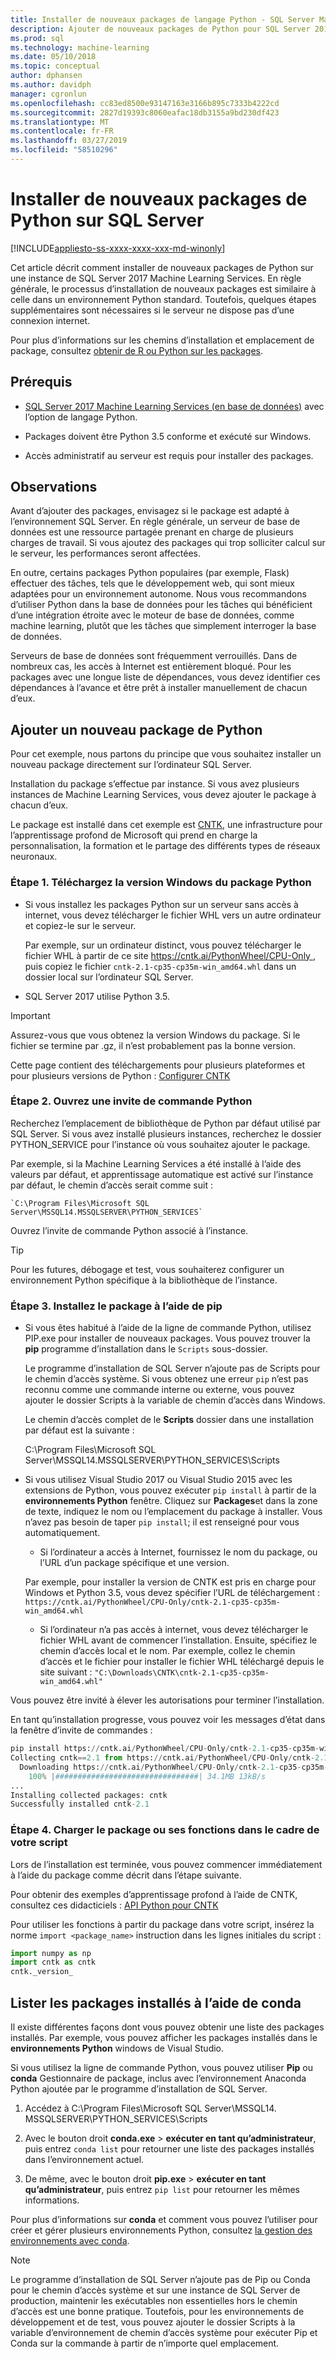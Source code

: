```yaml
---
title: Installer de nouveaux packages de langage Python - SQL Server Machine Learning
description: Ajouter de nouveaux packages de Python pour SQL Server 2017 Machine Learning Services (en base de données) et Machine Learning Server (autonome).
ms.prod: sql
ms.technology: machine-learning
ms.date: 05/10/2018
ms.topic: conceptual
author: dphansen
ms.author: davidph
manager: cgronlun
ms.openlocfilehash: cc83ed8500e93147163e3166b895c7333b4222cd
ms.sourcegitcommit: 2827d19393c8060eafac18db3155a9bd230df423
ms.translationtype: MT
ms.contentlocale: fr-FR
ms.lasthandoff: 03/27/2019
ms.locfileid: "58510296"
---
```

# <a name="install-new-python-packages-on-sql-server"></a>Installer de nouveaux packages de Python sur SQL Server
[!INCLUDE[appliesto-ss-xxxx-xxxx-xxx-md-winonly](../../includes/appliesto-ss-xxxx-xxxx-xxx-md-winonly.md)]

Cet article décrit comment installer de nouveaux packages de Python sur une instance de SQL Server 2017 Machine Learning Services. En règle générale, le processus d’installation de nouveaux packages est similaire à celle dans un environnement Python standard. Toutefois, quelques étapes supplémentaires sont nécessaires si le serveur ne dispose pas d’une connexion internet.

Pour plus d’informations sur les chemins d’installation et emplacement de package, consultez [obtenir de R ou Python sur les packages](../r/determine-which-packages-are-installed-on-sql-server.md).

## <a name="prerequisites"></a>Prérequis

+ [SQL Server 2017 Machine Learning Services (en base de données)](../install/sql-machine-learning-services-windows-install.md) avec l’option de langage Python. 

+ Packages doivent être Python 3.5 conforme et exécuté sur Windows. 

+ Accès administratif au serveur est requis pour installer des packages.

## <a name="considerations"></a>Observations

Avant d’ajouter des packages, envisagez si le package est adapté à l’environnement SQL Server. En règle générale, un serveur de base de données est une ressource partagée prenant en charge de plusieurs charges de travail. Si vous ajoutez des packages qui trop solliciter calcul sur le serveur, les performances seront affectées. 

En outre, certains packages Python populaires (par exemple, Flask) effectuer des tâches, tels que le développement web, qui sont mieux adaptées pour un environnement autonome. Nous vous recommandons d’utiliser Python dans la base de données pour les tâches qui bénéficient d’une intégration étroite avec le moteur de base de données, comme machine learning, plutôt que les tâches que simplement interroger la base de données.

Serveurs de base de données sont fréquemment verrouillés. Dans de nombreux cas, les accès à Internet est entièrement bloqué. Pour les packages avec une longue liste de dépendances, vous devez identifier ces dépendances à l’avance et être prêt à installer manuellement de chacun d’eux.

## <a name="add-a-new-python-package"></a>Ajouter un nouveau package de Python

Pour cet exemple, nous partons du principe que vous souhaitez installer un nouveau package directement sur l’ordinateur SQL Server.

Installation du package s’effectue par instance. Si vous avez plusieurs instances de Machine Learning Services, vous devez ajouter le package à chacun d’eux.

Le package est installé dans cet exemple est [CNTK](https://docs.microsoft.com/cognitive-toolkit/), une infrastructure pour l’apprentissage profond de Microsoft qui prend en charge la personnalisation, la formation et le partage des différents types de réseaux neuronaux.

### <a name="step-1-download-the-windows-version-of-the-python-package"></a>Étape 1. Téléchargez la version Windows du package Python

+ Si vous installez les packages Python sur un serveur sans accès à internet, vous devez télécharger le fichier WHL vers un autre ordinateur et copiez-le sur le serveur.

    Par exemple, sur un ordinateur distinct, vous pouvez télécharger le fichier WHL à partir de ce site [ https://cntk.ai/PythonWheel/CPU-Only ](https://cntk.ai/PythonWheel/CPU-Only/cntk-2.1-cp35-cp35m-win_amd64.whl), puis copiez le fichier `cntk-2.1-cp35-cp35m-win_amd64.whl` dans un dossier local sur l’ordinateur SQL Server.

+ SQL Server 2017 utilise Python 3.5. 

> [!IMPORTANT]
> Assurez-vous que vous obtenez la version Windows du package. Si le fichier se termine par .gz, il n’est probablement pas la bonne version.

Cette page contient des téléchargements pour plusieurs plateformes et pour plusieurs versions de Python : [Configurer CNTK](https://docs.microsoft.com/cognitive-toolkit/Setup-CNTK-on-your-machine)

### <a name="step-2-open-a-python-command-prompt"></a>Étape 2. Ouvrez une invite de commande Python

Recherchez l’emplacement de bibliothèque de Python par défaut utilisé par SQL Server. Si vous avez installé plusieurs instances, recherchez le dossier PYTHON_SERVICE pour l’instance où vous souhaitez ajouter le package.

Par exemple, si la Machine Learning Services a été installé à l’aide des valeurs par défaut, et apprentissage automatique est activé sur l’instance par défaut, le chemin d’accès serait comme suit :

    `C:\Program Files\Microsoft SQL Server\MSSQL14.MSSQLSERVER\PYTHON_SERVICES`

Ouvrez l’invite de commande Python associé à l’instance.

> [!TIP]
> Pour les futures, débogage et test, vous souhaiterez configurer un environnement Python spécifique à la bibliothèque de l’instance.

### <a name="step-3-install-the-package-using-pip"></a>Étape 3. Installez le package à l’aide de pip

+ Si vous êtes habitué à l’aide de la ligne de commande Python, utilisez PIP.exe pour installer de nouveaux packages. Vous pouvez trouver la **pip** programme d’installation dans le `Scripts` sous-dossier. 

  Le programme d’installation de SQL Server n’ajoute pas de Scripts pour le chemin d’accès système. Si vous obtenez une erreur `pip` n’est pas reconnu comme une commande interne ou externe, vous pouvez ajouter le dossier Scripts à la variable de chemin d’accès dans Windows.

  Le chemin d’accès complet de le **Scripts** dossier dans une installation par défaut est la suivante :

    C:\Program Files\Microsoft SQL Server\MSSQL14.MSSQLSERVER\PYTHON_SERVICES\Scripts

+ Si vous utilisez Visual Studio 2017 ou Visual Studio 2015 avec les extensions de Python, vous pouvez exécuter `pip install` à partir de la **environnements Python** fenêtre. Cliquez sur **Packages**et dans la zone de texte, indiquez le nom ou l’emplacement du package à installer. Vous n’avez pas besoin de taper `pip install`; il est renseigné pour vous automatiquement. 

    - Si l’ordinateur a accès à Internet, fournissez le nom du package, ou l’URL d’un package spécifique et une version. 
    
    Par exemple, pour installer la version de CNTK est pris en charge pour Windows et Python 3.5, vous devez spécifier l’URL de téléchargement : `https://cntk.ai/PythonWheel/CPU-Only/cntk-2.1-cp35-cp35m-win_amd64.whl`

    - Si l’ordinateur n’a pas accès à internet, vous devez télécharger le fichier WHL avant de commencer l’installation. Ensuite, spécifiez le chemin d’accès local et le nom. Par exemple, collez le chemin d’accès et le fichier pour installer le fichier WHL téléchargé depuis le site suivant : `"C:\Downloads\CNTK\cntk-2.1-cp35-cp35m-win_amd64.whl"`

Vous pouvez être invité à élever les autorisations pour terminer l’installation.

En tant qu’installation progresse, vous pouvez voir les messages d’état dans la fenêtre d’invite de commandes :

```python
pip install https://cntk.ai/PythonWheel/CPU-Only/cntk-2.1-cp35-cp35m-win_amd64.whl
Collecting cntk==2.1 from https://cntk.ai/PythonWheel/CPU-Only/cntk-2.1-cp35-cp35m-win_amd64.whl
  Downloading https://cntk.ai/PythonWheel/CPU-Only/cntk-2.1-cp35-cp35m-win_amd64.whl (34.1MB)
    100% |################################| 34.1MB 13kB/s
...
Installing collected packages: cntk
Successfully installed cntk-2.1
```


### <a name="step-4-load-the-package-or-its-functions-as-part-of-your-script"></a>Étape 4. Charger le package ou ses fonctions dans le cadre de votre script

Lors de l’installation est terminée, vous pouvez commencer immédiatement à l’aide du package comme décrit dans l’étape suivante.

Pour obtenir des exemples d’apprentissage profond à l’aide de CNTK, consultez ces didacticiels : [API Python pour CNTK](https://cntk.ai/pythondocs/tutorials.html)

Pour utiliser les fonctions à partir du package dans votre script, insérez la norme `import <package_name>` instruction dans les lignes initiales du script :

```python
import numpy as np
import cntk as cntk
cntk._version_
```

## <a name="list-installed-packages-using-conda"></a>Lister les packages installés à l’aide de conda

Il existe différentes façons dont vous pouvez obtenir une liste des packages installés. Par exemple, vous pouvez afficher les packages installés dans le **environnements Python** windows de Visual Studio.

Si vous utilisez la ligne de commande Python, vous pouvez utiliser **Pip** ou **conda** Gestionnaire de package, inclus avec l’environnement Anaconda Python ajoutée par le programme d’installation de SQL Server.

1. Accédez à C:\Program Files\Microsoft SQL Server\MSSQL14. MSSQLSERVER\PYTHON_SERVICES\Scripts

1. Avec le bouton droit **conda.exe** > **exécuter en tant qu’administrateur**, puis entrez `conda list` pour retourner une liste des packages installés dans l’environnement actuel.

1. De même, avec le bouton droit **pip.exe** > **exécuter en tant qu’administrateur**, puis entrez `pip list` pour retourner les mêmes informations. 

Pour plus d’informations sur **conda** et comment vous pouvez l’utiliser pour créer et gérer plusieurs environnements Python, consultez [la gestion des environnements avec conda](https://conda.io/docs/user-guide/tasks/manage-environments.html).

> [!Note]
> Le programme d’installation de SQL Server n’ajoute pas de Pip ou Conda pour le chemin d’accès système et sur une instance de SQL Server de production, maintenir les exécutables non essentielles hors le chemin d’accès est une bonne pratique. Toutefois, pour les environnements de développement et de test, vous pouvez ajouter le dossier Scripts à la variable d’environnement de chemin d’accès système pour exécuter Pip et Conda sur la commande à partir de n’importe quel emplacement.
